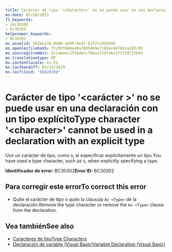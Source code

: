 ```yaml
---
title: Carácter de tipo '<character>' no se puede usar en una declaración con un tipo explícito
ms.date: 07/20/2015
f1_keywords:
- vbc30302
- bc30302
helpviewer_keywords:
- BC30302
ms.assetid: 502ba135-0400-4e89-9e97-6237ccb05b96
ms.openlocfilehash: f12955566a40a78d54b9e7c656c4d76dca283c05
ms.sourcegitcommit: 5c1abeec15fbddcc7dbaa729fabc1f1f29f12045
ms.translationtype: MT
ms.contentlocale: es-ES
ms.lasthandoff: 03/15/2019
ms.locfileid: "58028308"
---
```

# <a name="type-character-character-cannot-be-used-in-a-declaration-with-an-explicit-type"></a><span data-ttu-id="cc97f-102">Carácter de tipo '\<carácter >' no se puede usar en una declaración con un tipo explícito</span><span class="sxs-lookup"><span data-stu-id="cc97f-102">Type character '\<character>' cannot be used in a declaration with an explicit type</span></span>
<span data-ttu-id="cc97f-103">Usó un carácter de tipo, como `$`, al especificar explícitamente un tipo.</span><span class="sxs-lookup"><span data-stu-id="cc97f-103">You have used a type character, such as `$`, when explicitly specifying a type.</span></span>  
  
 <span data-ttu-id="cc97f-104">**Identificador de error:** BC30302</span><span class="sxs-lookup"><span data-stu-id="cc97f-104">**Error ID:** BC30302</span></span>  
  
## <a name="to-correct-this-error"></a><span data-ttu-id="cc97f-105">Para corregir este error</span><span class="sxs-lookup"><span data-stu-id="cc97f-105">To correct this error</span></span>  
  
-   <span data-ttu-id="cc97f-106">Quite el carácter de tipo o quite la cláusula `As <Type>` de la declaración.</span><span class="sxs-lookup"><span data-stu-id="cc97f-106">Remove the type character or remove the `As <Type>` clause from the declaration.</span></span>  
  
## <a name="see-also"></a><span data-ttu-id="cc97f-107">Vea también</span><span class="sxs-lookup"><span data-stu-id="cc97f-107">See also</span></span>

- [<span data-ttu-id="cc97f-108">Caracteres de tipo</span><span class="sxs-lookup"><span data-stu-id="cc97f-108">Type Characters</span></span>](../../visual-basic/programming-guide/language-features/data-types/type-characters.md)
- [<span data-ttu-id="cc97f-109">Declaración de variable (Visual Basic)</span><span class="sxs-lookup"><span data-stu-id="cc97f-109">Variable Declaration (Visual Basic)</span></span>](../programming-guide/language-features/variables/variable-declaration.md)
